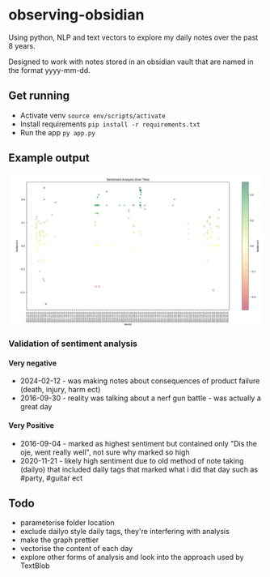 # observing-obsidian

Using python, NLP and text vectors to explore my daily notes over the past 8 years.

Designed to work with notes stored in an obsidian vault that are named in the format yyyy-mm-dd.

## Get running

- Activate venv `source env/scripts/activate`
- Install requirements `pip install -r requirements.txt`
- Run the app `py app.py`

## Example output

![Example Output](./assets/sentiment_example.PNG)

### Validation of sentiment analysis

#### Very negative

- 2024-02-12 - was making notes about consequences of product failure (death, injury, harm ect)
- 2016-09-30 - reality was talking about a nerf gun battle - was actually a great day

#### Very Positive

- 2016-09-04 - marked as highest sentiment but contained only "Dis the oje, went really well", not sure why marked so high
- 2020-11-21 - likely high sentiment due to old method of note taking (dailyo) that included daily tags that marked what i did that day such as #party, #guitar ect

## Todo

- parameterise folder location
- exclude dailyo style daily tags, they're interfering with analysis
- make the graph prettier
- vectorise the content of each day
- explore other forms of analysis and look into the approach used by TextBlob
